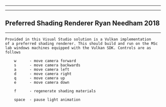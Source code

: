 -------------------------------------------------------------------------------
-------------------------------------------------------------------------------
Preferred Shading Renderer
Ryan Needham
2018
-------------------------------------------------------------------------------
-------------------------------------------------------------------------------

	Provided in this Visual Studio solution is a Vulkan implementation
	of a preferred shading renderer. This should build and run on the MSc
	lab windows machines equipped with the Vulkan SDK. Controls are as follows
	
		w      - move camera forward
		s      - move camera backwards
		a      - move camera left
		d      - move camera right
		q      - move camera up
		e      - move camera down
		
		f      - regenerate shading materials
	
		space  - pause light animation

